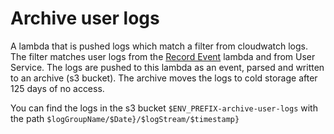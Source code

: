 # Archive user logs

A lambda that is pushed logs which match a filter from cloudwatch logs. The filter matches user logs from the [Record Event](../record-event/README.md) lambda and from User Service. The logs are pushed to this lambda as an event, parsed and written to an archive (s3 bucket). The archive moves the logs to cold storage after 125 days of no access.

You can find the logs in the s3 bucket `$ENV_PREFIX-archive-user-logs` with the path `$logGroupName/$Date}/$logStream/$timestamp}`

